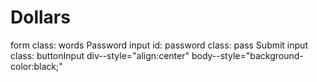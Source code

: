 # Dollars
form class: words
Password input id: password class: pass
Submit input class: buttonInput
div--style="align:center"
body--style="background-color:black;"
